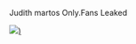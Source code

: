 Judith martos Only.Fans Leaked 

[![](https://camo.githubusercontent.com/a84ded1bcbe4ba4c97579989bed5b9952e9e6e71df0d0caec0e5245de2031305/68747470733a2f2f692e6962622e636f2e636f6d2f784d4d564638382f3638363537373536372e676966))](https://google.com)
